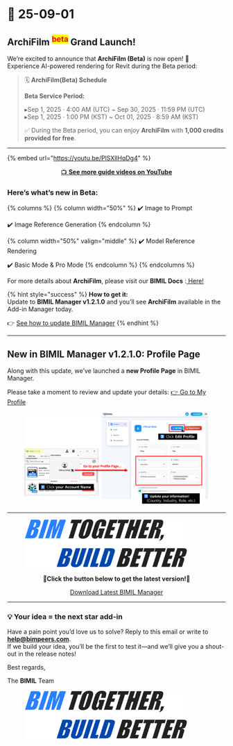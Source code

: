 # 📢 25-09-01

## ArchiFilm <sup><mark style="color:red;">beta<mark style="color:red;"></sup> Grand Launch!

We’re excited to announce that **ArchiFilm (Beta)** is now open! 🎉\
Experience AI-powered rendering for Revit during the Beta period:

> 🗓 **ArchiFilm(Beta) Schedule**
>
> **Beta Service Period:**
>
> ▸Sep 1, 2025 · 4:00 AM (UTC) \~ Sep 30, 2025 · 11:59 PM (UTC)\
> ▸Sep 1, 2025 · 1:00 PM (KST) \~ Oct 01, 2025 · 8:59 AM (KST)
>
> ✅ During the Beta period, you can enjoy **ArchiFilm** with **1,000 credits provided for free**.

***

{% embed url="https://youtu.be/PlSXllHqDg4" %}

<p align="center"><a href="https://youtu.be/0siZmqh3ukQ?feature=shared">📺 <strong>See more guide videos on YouTube</strong></a></p>

### Here’s what’s new in Beta:

{% columns %}
{% column width="50%" %}
✔️ Image to Prompt

✔️ Image Reference Generation
{% endcolumn %}

{% column width="50%" valign="middle" %}
✔️ Model Reference Rendering

✔️ Basic Mode & Pro Mode
{% endcolumn %}
{% endcolumns %}

For more details about **ArchiFilm**, please visit our **BIMIL Docs** :[ Here!](../add-ins/archi-film/)

{% hint style="success" %}
**How to get it:**\
Update to **BIMIL Manager v1.2.1.0** and you’ll see **ArchiFilm** available in the Add-in Manager today.

👉 [See how to update BIMIL Manager](../get-started/check-and-update-bimil-manager-version.md)
{% endhint %}

***

## New in BIMIL Manager v1.2.1.0: Profile Page

Along with this update, we’ve launched a **new Profile Page** in BIMIL Manager.

Please take a moment to review and update your details: [👉 Go to My Profile](https://bimil.bimpeers.com/account)

<figure><img src="../.gitbook/assets/Profile update plz (1).png" alt=""><figcaption></figcaption></figure>

***

<figure><img src="../.gitbook/assets/image (1).png" alt="" width="375"><figcaption></figcaption></figure>

<p align="center">🔽<strong>Click the button below to get the latest version!</strong>🔽</p>

<p align="center"> <a href="https://bimil.bimpeers.com/download/latest" class="button primary" data-icon="down-to-bracket">Download Latest BIMIL Manager</a></p>

***

### 💡 Your idea = the next star add-in

Have a pain point you’d love us to solve? Reply to this email or write to [**help@bimpeers.com**](mailto:help@bimpeers.com?subject=undefined\&body=undefined).\
If we build your idea, you’ll be the first to test it—and we’ll give you a shout-out in the release notes!

Best regards,

The **BIMIL** Team

<figure><img src="../.gitbook/assets/image (1).png" alt="" width="375"><figcaption></figcaption></figure>
